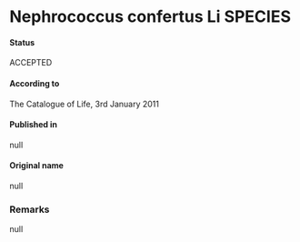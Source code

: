 # Nephrococcus confertus Li SPECIES

#### Status
ACCEPTED

#### According to
The Catalogue of Life, 3rd January 2011

#### Published in
null

#### Original name
null

### Remarks
null